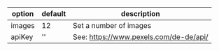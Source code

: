 | option | default | description                            |
| ------ | ------- | -------------------------------------- |
| images | 12      | Set a number of images                 |
| apiKey | ''      | See: https://www.pexels.com/de-de/api/ |